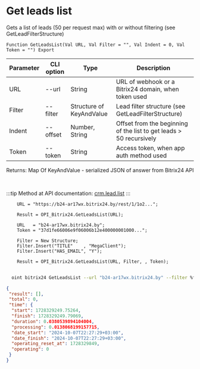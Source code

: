 ﻿---
sidebar_position: 4
---

# Get leads list
 Gets a list of leads (50 per request max) with or without filtering (see GetLeadFilterStructure)



`Function GetLeadsList(Val URL, Val Filter = "", Val Indent = 0, Val Token = "") Export`

  | Parameter | CLI option | Type | Description |
  |-|-|-|-|
  | URL | --url | String | URL of webhook or a Bitrix24 domain, when token used |
  | Filter | --filter | Structure of KeyAndValue | Lead filter structure (see GetLeadFilterStructure) |
  | Indent | --offset | Number, String | Offset from the beginning of the list to get leads > 50 recursively |
  | Token | --token | String | Access token, when app auth method used |

  
  Returns:  Map Of KeyAndValue - serialized JSON of answer from Bitrix24 API

<br/>

:::tip
Method at API documentation: [crm.lead.list](https://dev.1c-bitrix.ru/rest_help/crm/leads/crm_lead_list.php)
:::
<br/>


```bsl title="Code example"
    URL = "https://b24-ar17wx.bitrix24.by/rest/1/1o2...";

    Result = OPI_Bitrix24.GetLeadsList(URL);

    URL   = "b24-ar17wx.bitrix24.by";
    Token = "37d1fe66006e9f06006b12e400000001000...";

    Filter = New Structure;
    Filter.Insert("TITLE"    , "MegaClient");
    Filter.Insert("HAS_EMAIL", "Y");

    Result = OPI_Bitrix24.GetLeadsList(URL, Filter, , Token);
```



```sh title="CLI command example"
    
  oint bitrix24 GetLeadsList --url "b24-ar17wx.bitrix24.by" --filter %filter% --offset %offset% --token "ec4dc366006e9f06006b12e400000001000..."

```

```json title="Result"
{
 "result": [],
 "total": 0,
 "time": {
  "start": 1728329249.75264,
  "finish": 1728329249.79069,
  "duration": 0.0380539894104004,
  "processing": 0.0138068199157715,
  "date_start": "2024-10-07T22:27:29+03:00",
  "date_finish": "2024-10-07T22:27:29+03:00",
  "operating_reset_at": 1728329849,
  "operating": 0
 }
}
```
